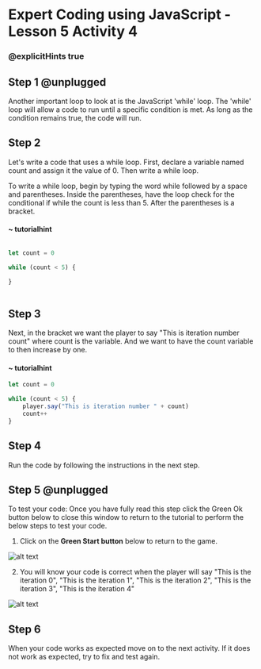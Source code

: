 # Expert Coding using JavaScript - Lesson 5 Activity 4
### @explicitHints true

## Step 1 @unplugged
  
Another important loop to look at is the JavaScript 'while' loop. The 'while' loop will allow a code to run until a specific condition is met. As long as the condition remains true, the code will run.


## Step 2
Let's write a code that uses a while loop.  First, declare a variable named count and assign it the value of 0.  Then write a while loop. 

To write a while loop, begin by typing the word while followed by a space and parentheses.  Inside the parentheses, have the loop check for the conditional if while the count is less than 5. After the parentheses is a bracket. 

#### ~ tutorialhint

```javascript

let count = 0

while (count < 5) {

}
  
```

  

## Step 3

Next, in the bracket we want the player to say "This is iteration number count" where count is the variable. 
And we want to have the count variable to then increase by one. 

 #### ~ tutorialhint

```javascript 
let count = 0

while (count < 5) {
    player.say("This is iteration number " + count)
    count++
}
```
  

## Step 4

Run the code by following the instructions in the next step.


## Step 5 @unplugged
To test your code:
Once you have fully read this step click the Green Ok button below to close this window to return to the tutorial to perform the below steps to test your code.

1. Click on the **Green Start button** below to return to the game.

  
![alt text](https://expertjs.codingcredentials.com/Lesson1/1.1/1.JPG?raw=true  "Start")
  
2. You will know your code is correct when the player will say "This is the iteration 0", "This is the iteration 1", "This is the iteration 2", "This is the iteration 3", "This is the iteration 4"

 ![alt text](https://expertjs.codingcredentials.com/Lesson5/5.1/5.4.png?raw=true  "code")

## Step 6

When your code works as expected move on to the next activity.
If it does not work as expected, try to fix and test again.